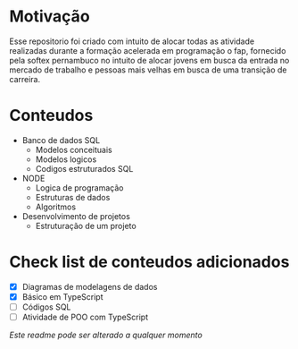 # Motivação
Esse repositorio foi criado com intuito de alocar todas as atividade realizadas durante a formação acelerada em programação o fap, fornecido pela softex pernambuco no intuito de alocar jovens em busca da entrada no mercado de trabalho e pessoas mais velhas em busca de uma transição de carreira.

# Conteudos 
- Banco de dados SQL
  -  Modelos conceituais
  -  Modelos logicos
  -  Codigos estruturados SQL
- NODE
  -  Logica de programação
  -  Estruturas de dados
  -  Algoritmos
- Desenvolvimento de projetos
  - Estruturação de um projeto

# Check list de conteudos adicionados
- [x] Diagramas de modelagens de dados
- [x] Básico em TypeScript
- [ ] Códigos SQL
- [ ] Atividade de POO com TypeScript

*Este readme pode ser alterado a qualquer momento*
